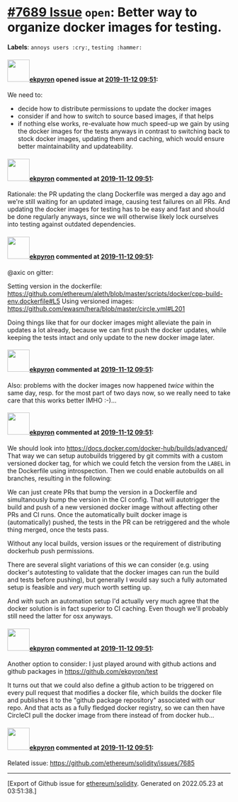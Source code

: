 # [\#7689 Issue](https://github.com/ethereum/solidity/issues/7689) `open`: Better way to organize docker images for testing.
**Labels**: `annoys users :cry:`, `testing :hammer:`


#### <img src="https://avatars.githubusercontent.com/u/1347491?v=4" width="50">[ekpyron](https://github.com/ekpyron) opened issue at [2019-11-12 09:51](https://github.com/ethereum/solidity/issues/7689):

We need to:
- decide how to distribute permissions to update the docker images
- consider if and how to switch to source based images, if that helps
- if nothing else works, re-evaluate how much speed-up we gain by using the docker images for the tests anyways in contrast to switching back to stock docker images, updating them and caching, which would ensure better maintainability and updateability.

#### <img src="https://avatars.githubusercontent.com/u/1347491?v=4" width="50">[ekpyron](https://github.com/ekpyron) commented at [2019-11-12 09:51](https://github.com/ethereum/solidity/issues/7689#issuecomment-552825189):

Rationale: the PR updating the clang Dockerfile was merged a day ago and we're still waiting for an updated image, causing test failures on all PRs. And updating the docker images for testing has to be easy and fast and should be done regularly anyways, since we will otherwise likely lock ourselves into testing against outdated dependencies.

#### <img src="https://avatars.githubusercontent.com/u/1347491?v=4" width="50">[ekpyron](https://github.com/ekpyron) commented at [2019-11-12 09:51](https://github.com/ethereum/solidity/issues/7689#issuecomment-552983946):

@axic on gitter:

Setting version in the dockerfile: https://github.com/ethereum/aleth/blob/master/scripts/docker/cpp-build-env.dockerfile#L5
Using versioned images: https://github.com/ewasm/hera/blob/master/circle.yml#L201

Doing things like that for our docker images might alleviate the pain in updates a lot already, because we can first push the docker updates, while keeping the tests intact and only update to the new docker image later.

#### <img src="https://avatars.githubusercontent.com/u/1347491?v=4" width="50">[ekpyron](https://github.com/ekpyron) commented at [2019-11-12 09:51](https://github.com/ethereum/solidity/issues/7689#issuecomment-552984860):

Also: problems with the docker images now happened *twice* within the same day, resp. for the most part of two days now, so we really need to take care that this works better IMHO :-)...

#### <img src="https://avatars.githubusercontent.com/u/1347491?v=4" width="50">[ekpyron](https://github.com/ekpyron) commented at [2019-11-12 09:51](https://github.com/ethereum/solidity/issues/7689#issuecomment-553669200):

We should look into https://docs.docker.com/docker-hub/builds/advanced/
That way we can setup autobuilds triggered by git commits with a custom versioned docker tag, for which we could fetch the version from the ``LABEL`` in the Dockerfile using introspection.
Then we could enable autobuilds on all branches, resulting in the following:

We can just create PRs that bump the version in a Dockerfile and simultanously bump the version in the CI config. That will autotrigger the build and push of a new versioned docker image without affecting other PRs and CI runs. Once the automatically built docker image is (automatically) pushed, the tests in the PR can be retriggered and the whole thing merged, once the tests pass.

Without any local builds, version issues or the requirement of distributing dockerhub push permissions.

There are several slight variations of this we can consider (e.g. using docker's autotesting to validate that the docker images can run the build and tests before pushing), but generally I would say such a fully automated setup is feasible and *very* much worth setting up.

And *with* such an automation setup I'd actually very much agree that the docker solution is in fact superior to CI caching. Even though we'll probably still need the latter for osx anyways.

#### <img src="https://avatars.githubusercontent.com/u/1347491?v=4" width="50">[ekpyron](https://github.com/ekpyron) commented at [2019-11-12 09:51](https://github.com/ethereum/solidity/issues/7689#issuecomment-553707108):

Another option to consider: I just played around with github actions and github packages in https://github.com/ekpyron/test

It turns out that we could also define a github action to be triggered on every pull request that modifies a docker file, which builds the docker file and publishes it to the "github package repository" associated with our repo. And that acts as a fully fledged docker registry, so we can then have CircleCI pull the docker image from there instead of from docker hub...

#### <img src="https://avatars.githubusercontent.com/u/1347491?v=4" width="50">[ekpyron](https://github.com/ekpyron) commented at [2019-11-12 09:51](https://github.com/ethereum/solidity/issues/7689#issuecomment-554407550):

Related issue: https://github.com/ethereum/solidity/issues/7685


-------------------------------------------------------------------------------



[Export of Github issue for [ethereum/solidity](https://github.com/ethereum/solidity). Generated on 2022.05.23 at 03:51:38.]
